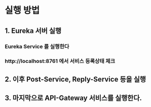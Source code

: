 # 실행 방법

## 1. Eureka 서버 실행
### Eureka Service 를 실행한다
### http://localhost:8761 에서 서비스 등록상태 체크

## 2. 이후 Post-Service, Reply-Service 등을 실행

## 3. 마지막으로 API-Gateway 서비스를 실행한다.